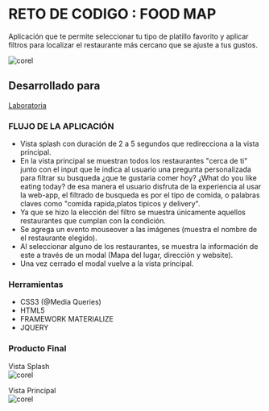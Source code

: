 # RETO DE CODIGO : FOOD MAP  

Aplicación que te permite seleccionar tu tipo de platillo favorito y aplicar filtros para localizar el restaurante más cercano que se ajuste a tus gustos.  

![corel](https://user-images.githubusercontent.com/31807340/38463203-a2fda4ae-3aba-11e8-8ff1-d4e8f30c9986.png)

## Desarrollado para  
[Laboratoria](http://laboratoria.la)

### FLUJO DE LA APLICACIÓN  

- Vista splash con duración de 2 a 5 segundos que redirecciona a la vista principal.
- En la vista principal se muestran todos los restaurantes "cerca de ti" junto con el input  que le indica al usuario una pregunta personalizada para filtrar su busqueda ¿que te gustaria comer hoy? ¿What do you like eating today? de esa manera el usuario disfruta de la experiencia al usar la web-app, el filtrado de busqueda es por el tipo de comida, o palabras claves como "comida rapida,platos tipicos y delivery".
- Ya que se hizo la elección del filtro se muestra únicamente aquellos restaurantes que cumplan con la condición.  
- Se agrega un evento mouseover a las imágenes (muestra el nombre de el restaurante elegido).   
- Al seleccionar alguno de los restaurantes, se muestra la información de este a través de un modal (Mapa del lugar, dirección y website).
- Una vez cerrado el modal vuelve a la vista principal.  

### Herramientas  
- CSS3 (@Media Queries)
- HTML5  
- FRAMEWORK MATERIALIZE  
- JQUERY  

### Producto Final  

Vista Splash  
![corel](https://user-images.githubusercontent.com/31807340/38462767-fb8703e4-3ab1-11e8-886f-f05ce2d0c469.png)  

Vista Principal  
![corel](https://user-images.githubusercontent.com/31807340/38463203-a2fda4ae-3aba-11e8-8ff1-d4e8f30c9986.png)


